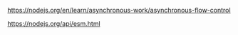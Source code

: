 https://nodejs.org/en/learn/asynchronous-work/asynchronous-flow-control

https://nodejs.org/api/esm.html